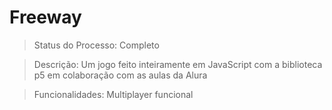 <h1> Freeway</h1>

> Status do Processo: Completo

> Descrição: Um jogo feito inteiramente em JavaScript com a biblioteca p5 em colaboração com as aulas da Alura

> Funcionalidades: Multiplayer funcional

